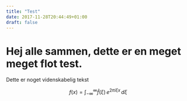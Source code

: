 ```yaml
---
title: "Test"
date: 2017-11-28T20:44:49+01:00
draft: false
---
```


# Hej alle sammen, dette er en meget meget flot test.

Dette er noget videnskabelig tekst

$$
f(x) = \int_{-\infty}^\infty\hat f(\xi)\,e^{2 \pi i \xi x}\,d\xi
$$


